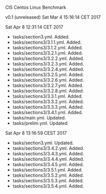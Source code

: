 CIS Centos Linux Benchmark 

v0.1 (unreleased) Sat Mar  4 15:16:14 CET 2017

Sat Apr  8 12:31:14 CET 2017

* tasks/section3.yml. Added.
* tasks/sections3/3.1.1.yml. Added.
* tasks/sections3/3.1.2.yml. Added.
* tasks/sections3/3.2.1.yml. Added.
* tasks/sections3/3.2.2.yml. Added.
* tasks/sections3/3.2.3.yml. Added.
* tasks/sections3/3.2.4.yml. Added.
* tasks/sections3/3.2.5.yml. Added.
* tasks/sections3/3.2.6.yml. Added.
* tasks/sections3/3.2.7.yml. Added.
* tasks/sections3/3.2.8.yml. Added.
* tasks/sections3/3.3.1.yml. Added.
* tasks/sections3/3.3.2.yml. Added.
* tasks/sections3/3.3.3.yml. Added.
* tasks/sections3/3.4.1.yml. Added.
* tasks/main.yml. Updated.
* tasks/prelim.yml. Updated

Sat Apr  8 13:16:59 CEST 2017
* tasks/section3.yml. Updated.
* tasks/sections3/3.4.2.yml. Added.
* tasks/sections3/3.4.3.yml. Added.
* tasks/sections3/3.4.4.yml. Added.
* tasks/sections3/3.4.5.yml. Added.
* tasks/sections3/3.5.1.yml. Added.
* tasks/sections3/3.5.2.yml. Added.
* tasks/sections3/3.5.3.yml. Added.
* tasks/sections3/3.5.4.yml. Added.
